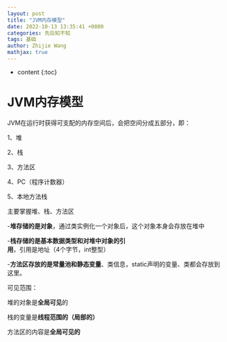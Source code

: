 ```yaml
---
layout: post
title: "JVM内存模型"
date: 2022-10-13 13:35:41 +0800
categories: 先后知不知
tags: 基础
author: Zhijie Wang
mathjax: true
---
```


* content
{:toc}

# JVM内存模型
JVM在运行时获得可支配的内存空间后，会把空间分成五部分，即：

1、堆

2、栈

3、方法区

4、PC（程序计数器）

5、本地方法栈

主要掌握堆、栈、方法区

-**堆存储的是对象**，通过类实例化一个对象后，这个对象本身会存放在堆中


-**栈存储的是基本数据类型和对堆中对象的引用**，引用是地址（4个字节，int整型）


-**方法区存放的是常量池和静态变量**、类信息，static声明的变量、类都会存放到这里。

可见范围：

堆的对象是**全局可见**的

栈的变量是**线程范围的（局部的）**

方法区的内容是**全局可见的**
